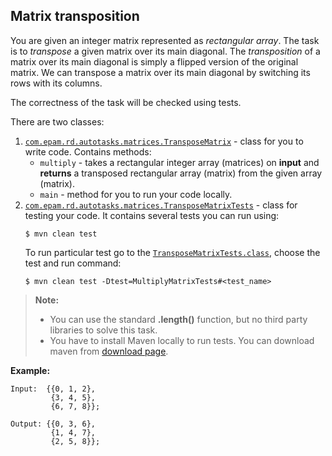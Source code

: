 ## Matrix transposition

You are given an integer matrix represented as *rectangular array*. 
The task is to *transpose* a given matrix over its main diagonal. 
The *transposition* of a matrix over its main diagonal is simply a flipped version of the original matrix. 
We can transpose a matrix over its main diagonal by switching its rows with its columns.

The correctness of the task will be checked using tests.

There are two classes:

1) [`com.epam.rd.autotasks.matrices.TransposeMatrix`](src/main/java/com/epam/rd/autotasks/matrices/TransposeMatrix.java) - class for you to write code. Contains methods:
    - `multiply` - takes a rectangular integer array (matrices) on **input** and **returns** a transposed rectangular array (matrix) from the given array (matrix).
    - `main` - method for you to run your code locally.
2) [`com.epam.rd.autotasks.matrices.TransposeMatrixTests`](src/test/java/com/epam/rd/autotasks/matrices/TransposeMatrixTests.java) - class for testing your code. It contains several tests you can run using:
    ```console
    $ mvn clean test
    ```
    To run particular test go to the [`TransposeMatrixTests.class`](src/test/java/com/epam/rd/autotasks/matrices/TransposeMatrixTests.java), choose the test and run command:
    ```console
    $ mvn clean test -Dtest=MultiplyMatrixTests#<test_name>

> **Note:** 
>- You can use the standard  **.length()** function, but no third party libraries to solve this task.
>- You have to install Maven locally to run tests. You can download maven from [download page][maven-download].

**Example:**

    Input:  {{0, 1, 2}, 
             {3, 4, 5}, 
             {6, 7, 8}};

    Output: {{0, 3, 6}, 
             {1, 4, 7}, 
             {2, 5, 8}};
[maven-download]: https://maven.apache.org/download.cgi